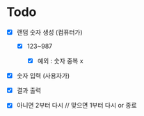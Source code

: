 # Todo
- [x] 랜덤 숫자 생성 (컴퓨터가)
    - [x] 123~987
        - [x] 예외 : 숫자 중복 x
    
    
- [x] 숫자 입력 (사용자가)
    
- [x] 결과 출력

- [x] 아니면 2부터 다시 // 맞으면 1부터  다시 or 종료

